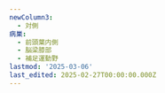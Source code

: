 ```yaml
---
newColumn3:
  - 対側
病巣:
  - 前頭葉内側
  - 脳梁膝部
  - 補足運動野
lastmod: '2025-03-06'
last_edited: 2025-02-27T00:00:00.000Z
---
```



